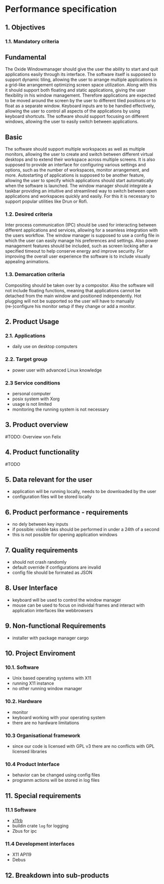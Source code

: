 # Performance specification

## 1. Objectives

### 1.1. Mandatory criteria

## Fundamental

The Oxide Windowmanager should give the user the ability to start and quit applications easily through its interface. The software itself is supposed to support dynamic tiling, allowing the user to arrange multiple applications in a grid-like arrangement optimizing screen space utilization. Along with this it should support both floating and static applications, giving the user flexibility in his window management.
Therefore applications are expected to be moved around the screen by the user to different tiled positions or to float as a separate window.
Keyboard inputs are to be handled effectively, allowing the user to control all aspects of the applications by using keyboard shortcuts. The software should support focusing on different windows, allowing the user to easily switch between applications.

## Basic

The software should support multiple workspaces as well as multiple monitors, allowing the user to create and switch between different virtual desktops and to extend their workspace across multiple screens. It is also supposed to provide an interface for configuring various settings and options, such as the number of workspaces, monitor arrangement, and more. 
Autostarting of applications is supposed to be another feature, allowing the user to specify which applications should start automatically when the software is launched. 
The window manager should integrate a taskbar providing an intuitive and streamlined way to switch between open applications and workspaces quickly and easily. For this it is necessary to support popular utilities like Drun or Rofi.

### 1.2. Desired criteria

Inter process communication (IPC) should be used for interacting between different applications and services, allowing for a seamless integration with the users workflow.
The window manager is supposed to use a config file in which the user can easily manage his preferences and settings. Also power management features should be included, such as screen locking after a specified timeout to help conserve energy and improve security. 
For improving the overall user experience the software is to include visually appealing animations.

### 1.3. Demarcation criteria

Compositing should be taken over by a compositor. 
Also the software will not include floating functions, meaning that applications cannot be detached from the main window and positioned independently. Hot plugging will not be supported so the user will have to manually (re-)configure his monitor setup if they change or add a monitor.

## 2. Product Usage

### 2.1. Applications

- daily use on desktop computers

### 2.2. Target group

- power user with advanced Linux knowledge

### 2.3 Service conditions

- personal computer
- posix system with Xorg
- usage is not limited
- monitoring the running system is not necessary

## 3. Product overview

#TODO: Overview von Felix

## 4. Product functionality

#TODO

## 5. Data relevant for the user

- application will be running locally, needs to be downloaded by the user
- configuration files will be stored locally

## 6. Product performance - requirements

- no dely between key inputs
- if possible: visible taks should be performed in under a 24th of a second
- this is not possible for opening application windows

## 7. Quality requirements

- should not crash randomly
- default override if configurations are invalid
- config file should be formated as JSON

## 8. User Interface

- keyboard will be used to control the window manager
- mouse can be used to focus on individal frames and interact with application interfaces like webbrowsers

## 9. Non-functional Requirements

- installer with package manager cargo

## 10. Project Enviroment

### 10.1. Software

- Unix based operating systems with X11
- running X11 instance
- no other running window manager

### 10.2. Hardware

- monitor
- keyboard working with your operating system
- there are no hardware limitations

### 10.3 Organisational framework

- since our code is licensed with GPL v3 there are no conflicts with GPL licensed libraries

### 10.4 Product Interface

- behavior can be changed using config files
- programm actions will be stored in log files

## 11. Special requirements

### 11.1 Software

- [x11rb](https://github.com/psychon/x11rb)
- buildin crate `log` for logging
- Zbus for ipc

### 11.4 Development interfaces

- X11 API19
- Debus

## 12. Breakdown into sub-products
